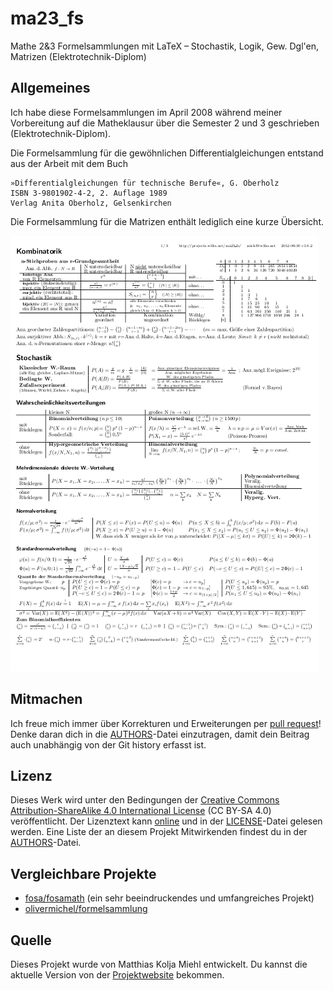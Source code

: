 # ma23_fs

Mathe 2&3 Formelsammlungen mit LaTeX – Stochastik, Logik, Gew. Dgl'en, Matrizen (Elektrotechnik-Diplom)


## Allgemeines

Ich habe diese Formelsammlungen im April 2008 während meiner Vorbereitung auf die Matheklausur über die Semester 2 und 3 geschrieben (Elektrotechnik-Diplom).

Die Formelsammlung für die gewöhnlichen Differentialgleichungen entstand aus der Arbeit mit dem Buch

    »Differentialgleichungen für technische Berufe«, G. Oberholz
    ISBN 3-9801902-4-2, 2. Auflage 1989
    Verlag Anita Oberholz, Gelsenkirchen 

Die Formelsammlung für die Matrizen enthält lediglich eine kurze Übersicht.

![erste Seite der Stochastik-Formelsammlung](stochastik.png "erste Seite der Stochastik-Formelsammlung")


## Mitmachen

Ich freue mich immer über Korrekturen und Erweiterungen per [pull request][pr]! Denke daran dich in die [AUTHORS][authors-file]-Datei einzutragen, damit dein Beitrag auch unabhängig von der Git history erfasst ist.


## Lizenz

Dieses Werk wird unter den Bedingungen der [Creative Commons Attribution-ShareAlike 4.0 International License][cc-by-sa-4.0] (CC BY-SA 4.0) veröffentlicht. Der Lizenztext kann [online][license-online] und in der [LICENSE][license-file]-Datei gelesen werden. Eine Liste der an diesem Projekt Mitwirkenden findest du in der [AUTHORS][authors-file]-Datei.


## Vergleichbare Projekte

* [fosa/fosamath](https://github.com/fosa/fosamath) (ein sehr beeindruckendes und umfangreiches Projekt)
* [olivermichel/formelsammlung](https://github.com/olivermichel/formelsammlung)


## Quelle

Dieses Projekt wurde von Matthias Kolja Miehl entwickelt. Du kannst die aktuelle Version von der [Projektwebsite](http://github.com/makomi/ma23_fs/) bekommen.



[gh-mkd]: markdown-cheatsheet.pdf
[index]: Inhaltsübersicht.mkd
[pr]: https://help.github.com/articles/creating-a-pull-request/
[fork]: https://help.github.com/articles/fork-a-repo/
[authors-file]: AUTHORS
[cc-by-sa-4.0]: http://creativecommons.org/licenses/by-sa/4.0/
[license-online]: http://creativecommons.org/licenses/by-sa/4.0/legalcode
[license-file]: LICENSE

